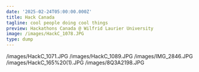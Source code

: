 ```yaml
---
date: '2025-02-24T05:00:00.000Z'
title: Hack Canada
tagline: cool people doing cool things
preview: Hackathons Canada @ Wilfrid Laurier University
image: /images/HackC_1078.JPG
type: dump
---
```

/images/HackC_1071.JPG
/images/HackC_1089.JPG
/images/IMG_2846.JPG
/images/HackC_165%20(1).JPG
/images/8Q3A2198.JPG


